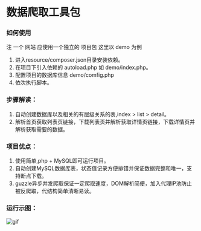 # 数据爬取工具包

### 如何使用
注 一个 网站 应使用一个独立的 项目包 这里以 demo 为例

1.  进入resource/composer.json目录安装依赖。
2.  在项目下引入依赖的 autoload.php 如 demo/index.php。
3.  配置项目的数据库信息 demo/comfig.php
4.  依次执行脚本。


### 步骤解读：

1.  自动创建数据库以及相关的有层级关系的表,index > list > detail。
2.  解析首页获取列表页链接，下载列表页并解析获取详情页链接，下载详情页并解析获取需要的数据。

### 项目优点：

1.  使用简单,php + MySQL即可运行项目。
2.  自动创建MySQL数据库表，状态值记录方便排错并保证数据完整和唯一，支持断点下载。
3.  guzzle异步并发爬取保证一定爬取速度，DOM解析简便，加入代理IP池防止被反爬取，代结构简单清晰易读。

### 运行示图：

![gif](https://github.com/weiqiangxu/php_doc/blob/master/static/show.gif?raw=true)

